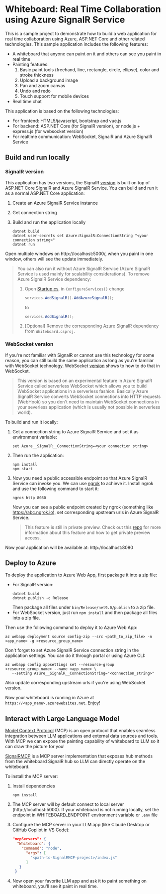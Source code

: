 # Whiteboard: Real Time Collaboration using Azure SignalR Service

This is a sample project to demonstrate how to build a web application for real time collaboration using Azure, ASP.NET Core and other related technologies. This sample application includes the following features:

* A whiteboard that anyone can paint on it and others can see you paint in real time
* Painting features:
  1. Basic paint tools (freehand, line, rectangle, circle, ellipse), color and stroke thickness
  2. Upload a background image
  3. Pan and zoom canvas
  4. Undo and redo
  5. Touch support for mobile devices
* Real time chat

This application is based on the following technologies:

* For frontend: HTML5/javascript, bootstrap and vue.js
* For backend: ASP.NET Core (for SignalR version), or node.js + express.js (for websocket version)
* For realtime communication: WebSocket, SignalR and Azure SignalR Service

## Build and run locally

### SignalR version

This application has two versions, the SignalR [version](SignalR/) is built on top of ASP.NET Core SignalR and Azure SignalR Service. You can build and run it as a normal ASP.NET Core application:

1. Create an Azure SignalR Service instance
2. Get connection string
3. Build and run the application locally

   ```
   dotnet build
   dotnet user-secrets set Azure:SignalR:ConnectionString "<your connection string>"
   dotnet run
   ```

Open multiple windows on http://localhost:5000/, when you paint in one window, others will see the update immediately.

> You can also run it without Azure SignalR Service (Azure SignalR Service is used mainly for scalability considerations). To remove Azure SignalR Service dependency:
>
> 1. Open [Startup.cs](Startup.cs), in `ConfigureServices()` change
>    ```cs
>    services.AddSignalR().AddAzureSignalR();
>    ```
>    to
>    ```cs
>    services.AddSignalR();
>    ```
> 2. [Optional] Remove the corresponding Azure SignalR dependency from `Whiteboard.csproj`.

### WebSocket version

If you're not familiar with SignalR or cannot use this technology for some reason, you can still build the same application as long as you're familiar with WebSocket technology. WebSocket [version](websocket/) shows to how to do that in WebSocket.

> This version is based on an experimental feature in Azure SignalR Service called serverless WebSocket which allows you to build WebSocket applications in a serverless fashion. Basically Azure SignalR Service converts WebSocket connections into HTTP requests (WebHook) so you don't need to maintain WebSocket connections in your severless application (which is usually not possible in serverless world).

To build and run it locally:

1. Get a connection string to Azure SignalR Service and set it as environment variable:
   ```
   set Azure__SignalR__ConnectionString=<your connection string>
   ```

2. Then run the application:
   ```
   npm install
   npm start
   ```

3. Now you need a public accessible endpoint so that Azure SignalR Service can invoke you. We can use [ngrok](https://www.ngrok.com/) to achieve it. Install ngrok and use the following command to start it:
   ```
   ngrok http 8080
   ```
   Now you can see a public endpoint created by ngrok (something like https://abc.ngrok.io), set corresponding upstream urls in Azure SignalR Service.
   > This feature is still in private preview. Check out this [repo](https://github.com/Azure/azure-signalr-vnext-features) for more information about this feature and how to get private preview access.

Now your application will be available at: http://localhost:8080

## Deploy to Azure

To deploy the application to Azure Web App, first package it into a zip file:

* For SignalR version:
  ```
  dotnet build
  dotnet publish -c Release
  ```
  Then package all files under `bin/Release/net9.0/publish` to a zip file.
* For WebSocket version, just run `npm install` and then package all files into a zip file.

Then use the following command to deploy it to Azure Web App:

```
az webapp deployment source config-zip --src <path_to_zip_file> -n <app_name> -g <resource_group_name>
```

Don't forget to set Azure SignalR Service connection string in the application settings. You can do it through portal or using Azure CLI:
```
az webapp config appsettings set --resource-group <resource_group_name> --name <app_name> \
   --setting Azure__SignalR__ConnectionString="<connection_string>"
```

Also update corresponding upstream urls if you're using WebSocket version.

Now your whiteboard is running in Azure at `https://<app_name>.azurewebsites.net`. Enjoy!

## Interact with Large Language Model

[Model Context Protocol](https://github.com/modelcontextprotocol) (MCP) is an open protocol that enables seamless integration between LLM applications and external data sources and tools. With MCP we can expose the painting capability of whiteboard to LLM so it can draw the picture for you!

[SignalRMCP](SignalRMCP/) is a MCP server implementation that exposes hub methods from the whiteboard SignalR hub so LLM can directly operate on the whiteboard.

To install the MCP server:

1. Install dependencies

   ```
   npm install
   ```

2. The MCP server will by default connect to local server (http://localhost:5000). If your whiteboard is not running locally, set the endpoint in WHITEBOARD_ENDPOINT environment variable or `.env` file

3. Configure the MCP server in your LLM app (like Claude Desktop or GitHub Copilot in VS Code):

   ```json
   "mcpServers": {
     "Whiteboard": {
       "command": "node",
         "args": [
           "<path-to-SignalRMCP-project>/index.js"
         ]
      }
    }
   ```

4. Now open your favorite LLM app and ask it to paint something on whiteboard, you'll see it paint in real time.